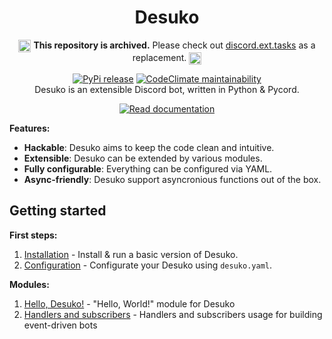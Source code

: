 <p align="center">
    <h1 align="center">Desuko</h1>
    <p align="center">
        <img src="https://cdn.jsdelivr.net/npm/twemoji@11.3.0/2/svg/26a0.svg" width="20" alt="" valign="top" /> <b>This repository is archived.</b> Please check out <a href="https://docs.pycord.dev/en/stable/ext/tasks/index.html">discord.ext.tasks</a> as a replacement. <img src="https://cdn.jsdelivr.net/npm/twemoji@11.3.0/2/svg/26a0.svg" width="20" alt="" valign="top" />
    </p>
    <p align="center">
        <a href="https://pypi.org/project/desuko/" target="_blank"><img src="https://raster.shields.io/pypi/v/desuko.svg?style=flat&logo=python&logoColor=white" alt="PyPi release" /></a>
        <a href="https://codeclimate.com/github/arichr/desuko-discord/maintainability"><img src="https://api.codeclimate.com/v1/badges/76f40b543de7e3645163/maintainability" alt="CodeClimate maintainability" /></a>
        <br />
        Desuko is an extensible Discord bot, written in Python & Pycord.
    </p>
    <p align="center">
        <a href="https://arichr.github.io/gophient/" target="_blank"><img src="https://raster.shields.io/badge/read-documentation-47b649.svg?style=for-the-badge&logo=python&logoColor=white" alt="Read documentation" /></a>
    </p>
</p>

**Features:**

* **Hackable**: Desuko aims to keep the code clean and intuitive.
* **Extensible**: Desuko can be extended by various modules.
* **Fully configurable**: Everything can be configured via YAML.
* **Async-friendly**: Desuko support asyncronious functions out of the box.

## Getting started
**First steps:**

1. [Installation](https://arichr.github.io/desuko-discord/docs/getting_started/1_Installation/) - Install & run a basic version of Desuko.
2. [Configuration](https://arichr.github.io/desuko-discord/docs/getting_started/2_Configuration/) - Configurate your Desuko using `desuko.yaml`.

**Modules:**

1. [Hello, Desuko!](https://arichr.github.io/desuko-discord/docs/modules/Development/HelloDesuko/) - "Hello, World!" module for Desuko
2. [Handlers and subscribers](https://arichr.github.io/desuko-discord/docs/modules/Development/HandlersAndSubs/) - Handlers and subscribers usage for building event-driven bots
